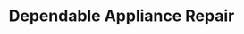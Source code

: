 ---
title: "Dependable Appliance Repair"
url: /douglasville/dependable-appliance-repair/
shop: appliance
---